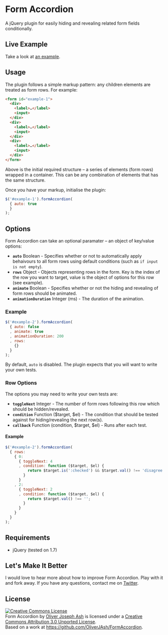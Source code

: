 # Form Accordion

A jQuery plugin for easily hiding and revealing related form fields conditionally.

## Live Example

Take a look at [an example](http://oliverjash.github.com/FormAccordion/).

## Usage

The plugin follows a simple markup pattern: any children elements are treated as form rows. For example:

``` html
<form id="example-1">
  <div>
    <label>…</label>
    <input>
  </div>
  <div>
    <label>…</label>
    <input>
  </div>
  <div>
    <label>…</label>
    <input>
  </div>
</form>
```

Above is the initial required structure – a series of elements (form rows) wrapped in a container. This can be any combination of elements that has the same structure.

Once you have your markup, initialise the plugin:

``` js
$('#example-1').formAccordion(
  { auto: true
  }
);
```

## Options

Form Accordion can take an optional paramater – an object of key/value options:

* **`auto`** Boolean - Specifies whether or not to automatically apply behaivours to all form rows using default conditions (such as `if input is not empty`).
* **`rows`** Object - Objects representing rows in the form. Key is the index of the row you want to target, value is the object of options for this row (see example).
* **`animate`** Boolean - Specifies whether or not the hiding and revealing of form rows should be animated.
* **`animationDuration`** Integer (ms) - The duration of the animation.

### Example

``` js
$('#example-2').formAccordion(
  { auto: false
  , animate: true
  , animationDuration: 200
  , rows:
    {}
  }
);
```

By default, `auto` is disabled. The plugin expects that you will want to write your own tests.

### Row Options

The options you may need to write your own tests are:

* **`toggleNext`** Integer - The number of form rows following this row which should be hidden/revealed.
* **`condition`** Function ($target, $el) - The condition that should be tested against for hiding/revealing the next row(s).
* **`callback`** Function (condition, $target, $el) - Runs after each test.

#### Example

``` js
$('#example-2').formAccordion(
  { rows:
    { 0:
      { toggleNext: 4
      , condition: function ($target, $el) {
          return $target.is(':checked') && $target.val() !== 'disagree';
        }
      }
    , 2:
      { toggleNext: 2
      , condition: function ($target, $el) {
          return $target.val() !== '';
        }
      }
    }
  }
);
```

## Requirements

* jQuery (tested on 1.7)

## Let's Make It Better

I would love to hear more about how to improve Form Accordion. Play with it and fork away. If you have any questions, contact me on [Twitter](http://twitter.com/OliverJAsh).

## License

<a rel="license" href="http://creativecommons.org/licenses/by/3.0/"><img alt="Creative Commons License" style="border-width:0" src="http://i.creativecommons.org/l/by/3.0/88x31.png" /></a><br /><span xmlns:dct="http://purl.org/dc/terms/" property="dct:title">Form Accordion</span> by <a xmlns:cc="http://creativecommons.org/ns#" href="http://twitter.com/OliverJAsh" property="cc:attributionName" rel="cc:attributionURL">Oliver Joseph Ash</a> is licensed under a <a rel="license" href="http://creativecommons.org/licenses/by/3.0/">Creative Commons Attribution 3.0 Unported License</a>.<br />Based on a work at <a xmlns:dct="http://purl.org/dc/terms/" href="https://github.com/OliverJAsh/FormAccordion" rel="dct:source">https://github.com/OliverJAsh/FormAccordion</a>.
